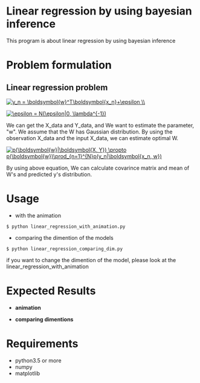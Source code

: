 # Linear regression by using bayesian inference
This program is about linear regression by using bayesian inference

# Problem formulation
## Linear regression problem

<a href="https://www.codecogs.com/eqnedit.php?latex=y_n&space;=&space;\boldsymbol{w}^T\boldsymbol{x_n}&plus;\epsilon&space;\\" target="_blank"><img src="https://latex.codecogs.com/gif.latex?y_n&space;=&space;\boldsymbol{w}^T\boldsymbol{x_n}&plus;\epsilon&space;\\" title="y_n = \boldsymbol{w}^T\boldsymbol{x_n}+\epsilon \\" /></a>

<a href="https://www.codecogs.com/eqnedit.php?latex=\epsilon&space;=&space;N(\epsilon|0,&space;\lambda^{-1})" target="_blank"><img src="https://latex.codecogs.com/gif.latex?\epsilon&space;=&space;N(\epsilon|0,&space;\lambda^{-1})" title="\epsilon = N(\epsilon|0, \lambda^{-1})" /></a>

We can get the X_data and Y_data, and We want to estimate the parameter, "w".
We assume that the W has Gaussian distribution.
By using the observation X_data and the input X_data, we can estimate optimal W.

<a href="https://www.codecogs.com/eqnedit.php?latex=p(\boldsymbol{w}|\boldsymbol{X,&space;Y})&space;\propto&space;p(\boldsymbol{w})\prod_{n=1}^{N}p(y_n|\boldsymbol{x_n,&space;w})" target="_blank"><img src="https://latex.codecogs.com/gif.latex?p(\boldsymbol{w}|\boldsymbol{X,&space;Y})&space;\propto&space;p(\boldsymbol{w})\prod_{n=1}^{N}p(y_n|\boldsymbol{x_n,&space;w})" title="p(\boldsymbol{w}|\boldsymbol{X, Y}) \propto p(\boldsymbol{w})\prod_{n=1}^{N}p(y_n|\boldsymbol{x_n, w})" /></a>

By using above equation, We can calculate covarince matrix and mean of W's and predicted y's distribution.

# Usage

- with the animation

```
$ python linear_regression_with_animation.py
```

- comparing the dimention of the models

```
$ python linear_regression_comparing_dim.py
```

if you want to change the dimention of the model, please look at the linear_regression_with_animation

# Expected Results

- **animation**


- **comparing dimentions**


# Requirements
- python3.5 or more
- numpy
- matplotlib
